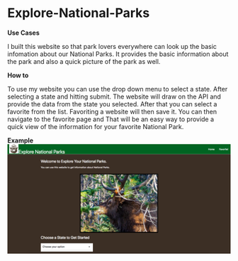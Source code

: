 # Explore-National-Parks

**Use Cases**

  I built this website so that park lovers everywhere can look up the basic infomation about our National Parks.
  It provides the basic information about the park and also a quick picture of the park as well.
  
  **How to**
  
  To use my website you can use the drop down menu to select a state.  After selecting a state and hitting submit. The website will draw on the API and provide the data from the state you selected.
  After that you can select a favorite from the list.  Favoriting a website will then save it.
  You can then navigate to the favorite page and That will be an easy way to provide a quick view of the information for your favorite National Park.
  
  **Example**
  ![Mainpage](https://github.com/maddockj1/Explore-National-Parks-/blob/master/Screen%20Shot%202018-09-21%20at%208.25.56%20AM.png)
  
  

